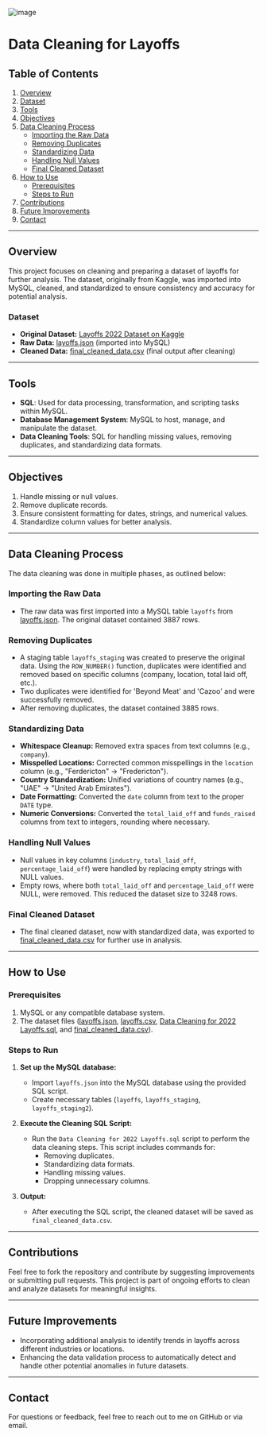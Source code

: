 ![image](https://github.com/user-attachments/assets/e116911f-c252-4851-a0e2-6b45400a3387)

# Data Cleaning for Layoffs

## Table of Contents

1. [Overview](#overview)
2. [Dataset](#dataset)
3. [Tools](#tools)
4. [Objectives](#objectives)
5. [Data Cleaning Process](#data-cleaning-process)
   - [Importing the Raw Data](#importing-the-raw-data)
   - [Removing Duplicates](#removing-duplicates)
   - [Standardizing Data](#standardizing-data)
   - [Handling Null Values](#handling-null-values)
   - [Final Cleaned Dataset](#final-cleaned-dataset)
6. [How to Use](#how-to-use)
   - [Prerequisites](#prerequisites)
   - [Steps to Run](#steps-to-run)
7. [Contributions](#contributions)
8. [Future Improvements](#future-improvements)
9. [Contact](#contact)

---

## Overview

This project focuses on cleaning and preparing a dataset of layoffs for further analysis. The dataset, originally from Kaggle, was imported into MySQL, cleaned, and standardized to ensure consistency and accuracy for potential analysis.

### Dataset

- **Original Dataset:** [Layoffs 2022 Dataset on Kaggle](https://www.kaggle.com/datasets/swaptr/layoffs-2022)
- **Raw Data:** [layoffs.json](https://github.com/busesimsek/SQL-Data-Cleaning-Project/blob/main/Dataset/layoffs.json) (imported into MySQL)
- **Cleaned Data:** [final_cleaned_data.csv](https://github.com/busesimsek/SQL-Data-Cleaning-Project/blob/main/final_cleaned_data.csv) (final output after cleaning)

---

## Tools

- **SQL**: Used for data processing, transformation, and scripting tasks within MySQL.
- **Database Management System**: MySQL to host, manage, and manipulate the dataset.
- **Data Cleaning Tools**: SQL for handling missing values, removing duplicates, and standardizing data formats.

---

## Objectives

1. Handle missing or null values.
2. Remove duplicate records.
3. Ensure consistent formatting for dates, strings, and numerical values.
4. Standardize column values for better analysis.

---

## Data Cleaning Process

The data cleaning was done in multiple phases, as outlined below:

### Importing the Raw Data
- The raw data was first imported into a MySQL table `layoffs` from [layoffs.json](https://github.com/busesimsek/SQL-Data-Cleaning-Project/blob/main/Dataset/layoffs.json). The original dataset contained 3887 rows.

### Removing Duplicates
- A staging table `layoffs_staging` was created to preserve the original data. Using the `ROW_NUMBER()` function, duplicates were identified and removed based on specific columns (company, location, total laid off, etc.).
- Two duplicates were identified for 'Beyond Meat' and 'Cazoo' and were successfully removed.
- After removing duplicates, the dataset contained 3885 rows.

### Standardizing Data
- **Whitespace Cleanup:** Removed extra spaces from text columns (e.g., `company`).
- **Misspelled Locations:** Corrected common misspellings in the `location` column (e.g., "Ferdericton" → "Fredericton").
- **Country Standardization:** Unified variations of country names (e.g., "UAE" → "United Arab Emirates").
- **Date Formatting:** Converted the `date` column from text to the proper `DATE` type.
- **Numeric Conversions:** Converted the `total_laid_off` and `funds_raised` columns from text to integers, rounding where necessary.

### Handling Null Values
- Null values in key columns (`industry`, `total_laid_off`, `percentage_laid_off`) were handled by replacing empty strings with NULL values.
- Empty rows, where both `total_laid_off` and `percentage_laid_off` were NULL, were removed. This reduced the dataset size to 3248 rows.

### Final Cleaned Dataset
- The final cleaned dataset, now with standardized data, was exported to [final_cleaned_data.csv](https://github.com/busesimsek/SQL-Data-Cleaning-Project/blob/main/final_cleaned_data.csv) for further use in analysis.

---

## How to Use

### Prerequisites
1. MySQL or any compatible database system.
2. The dataset files ([layoffs.json](https://github.com/busesimsek/SQL-Data-Cleaning-Project/blob/main/Dataset/layoffs.json), [layoffs.csv](https://github.com/busesimsek/SQL-Data-Cleaning-Project/blob/main/Dataset/layoffs.csv), [Data Cleaning for 2022 Layoffs.sql](https://github.com/busesimsek/SQL-Data-Cleaning-Project/blob/main/Data%20Cleaning%20for%202022%20Layoffs.sql), and [final_cleaned_data.csv](https://github.com/busesimsek/SQL-Data-Cleaning-Project/blob/main/final_cleaned_data.csv)).

### Steps to Run
1. **Set up the MySQL database:**
   - Import `layoffs.json` into the MySQL database using the provided SQL script.
   - Create necessary tables (`layoffs`, `layoffs_staging`, `layoffs_staging2`).

2. **Execute the Cleaning SQL Script:**
   - Run the `Data Cleaning for 2022 Layoffs.sql` script to perform the data cleaning steps. This script includes commands for:
     - Removing duplicates.
     - Standardizing data formats.
     - Handling missing values.
     - Dropping unnecessary columns.

3. **Output:**
   - After executing the SQL script, the cleaned dataset will be saved as `final_cleaned_data.csv`.

---

## Contributions

Feel free to fork the repository and contribute by suggesting improvements or submitting pull requests. This project is part of ongoing efforts to clean and analyze datasets for meaningful insights.

---

## Future Improvements

- Incorporating additional analysis to identify trends in layoffs across different industries or locations.
- Enhancing the data validation process to automatically detect and handle other potential anomalies in future datasets.

---

## Contact

For questions or feedback, feel free to reach out to me on GitHub or via email.
